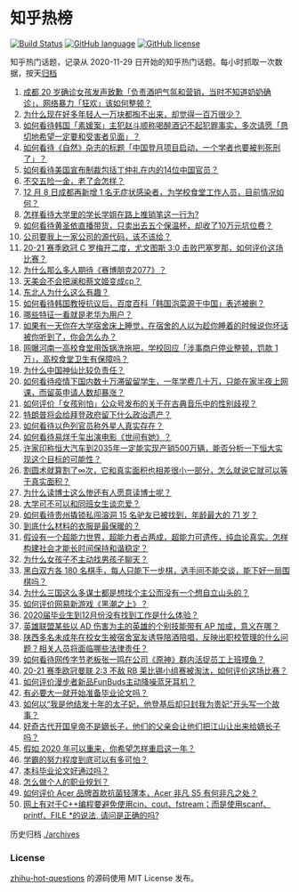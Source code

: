 # 知乎热榜
[![Build Status](https://github.com/ToWeLong/zhihu-hot-questions/workflows/CI/badge.svg)](https://github.com/ToWeLong/zhihu-hot-questions/actions)
[![GitHub language](https://img.shields.io/badge/language-golang-orange.svg)](https://golang.org/)
[![GitHub license](https://img.shields.io/github/license/ToWeLong/zhihu-hot-questions)](https://github.com/ToWeLong/zhihu-hot-questions/blob/main/LICENSE)

知乎热门话题，记录从 2020-11-29 日开始的知乎热门话题。每小时抓取一次数据，按天[归档](./archives)

<!-- BEGIN -->

1. [成都 20 岁确诊女孩发声致歉「负责酒吧气氛和营销，当时不知道奶奶确诊」，网络暴力「狂欢」该如何整顿？](https://www.zhihu.com/question/434001993)
1. [为什么现在好多年轻人一万块都掏不出来，却觉得一百万很少？](https://www.zhihu.com/question/433621605)
1. [如何看待韩国「素媛案」主犯赵斗顺称喝醉酒记不起犯罪事实，多次请愿「恳切地希望一定要和受害者见面」？](https://www.zhihu.com/question/434005940)
1. [如何看待《自然》杂志的标题「中国登月项目启动，一个学者也要被判死刑了」？](https://www.zhihu.com/question/433888654)
1. [如何看待美国宣布制裁包括丁仲礼在内的14位中国官员？](https://www.zhihu.com/question/433863754)
1. [不交五险一金，老了会怎样？](https://www.zhihu.com/question/383748418)
1. [12 月 8 日成都再新增 1 名无症状感染者，为学校食堂工作人员，目前情况如何？](https://www.zhihu.com/question/433952315)
1. [怎样看待大学里的学长学姐在路上推销笔这一行为?](https://www.zhihu.com/question/355437390)
1. [如何看待黄圣依直播带货，只卖出去五个保温杯，却收了10万元坑位费？](https://www.zhihu.com/question/433889547)
1. [公司要我上一家公司的源代码，该不该给？](https://www.zhihu.com/question/425249943)
1. [20-21 赛季欧冠 C 罗梅开二度，尤文图斯 3:0 击败巴塞罗那，如何评价这场比赛？](https://www.zhihu.com/question/433982686)
1. [为什么那么多人期待《赛博朋克2077》？](https://www.zhihu.com/question/433620637)
1. [天美会不会把澜和蔡文姬变成cp？](https://www.zhihu.com/question/432189050)
1. [东北人为什么这么有趣？](https://www.zhihu.com/question/428347449)
1. [如何看待韩国教授抗议后，百度百科「韩国泡菜源于中国」表述被删？](https://www.zhihu.com/question/433944591)
1. [哪些特征一看就是老华为用户？](https://www.zhihu.com/question/422830653)
1. [如果有一天你在大学宿舍床上睡觉，在宿舍的人以为趁你睡着的时候说你坏话被你听到了，你会怎么办？](https://www.zhihu.com/question/431107647)
1. [网曝河南一高校食堂用饭锅洗拖把，学校回应「涉事商户停业整顿，罚款 1 万」，高校食堂卫生有保障吗？](https://www.zhihu.com/question/433865995)
1. [为什么中国神仙比较负责任？](https://www.zhihu.com/question/433060839)
1. [如何看待疫情下国内数十万滞留留学生，一年学费几十万，只能在家半夜上网课，而留英申请人数却暴涨？](https://www.zhihu.com/question/433997393)
1. [如何评价「女孩别怕」公众号发布的关于在古典音乐中的性别歧视？](https://www.zhihu.com/question/433729878)
1. [特朗普将会给拜登政府留下什么政治遗产？](https://www.zhihu.com/question/433995461)
1. [如何看待以色列官员称外星人真实存在？](https://www.zhihu.com/question/433978913)
1. [如何看待易烊千玺出演电影《世间有她》？](https://www.zhihu.com/question/434000573)
1. [许家印称恒大汽车到2035年一定能实现产销500万辆，能否分析一下恒大实现这个目标的可能性？](https://www.zhihu.com/question/433906217)
1. [割圆术就算割了∞次，它和真实面积也相差很小一部分，怎么就说它就可以等于真实面积？](https://www.zhihu.com/question/433424944)
1. [为什么读博士这么惨还有人愿意读博士呢？](https://www.zhihu.com/question/334132170)
1. [大学可不可以和同班女生谈恋爱？](https://www.zhihu.com/question/427136906)
1. [如何看待贵州撬锁私闯溶洞 15 名驴友已被找到，年龄最大的 71 岁？](https://www.zhihu.com/question/433852497)
1. [到底什么材料的衣服是最保暖的？](https://www.zhihu.com/question/27028959)
1. [假设有一个超能力世界，超能力者占两成，超能力可遗传，纯血论真实。怎样构建社会才能长时间保持和谐稳定？](https://www.zhihu.com/question/433837990)
1. [为什么女孩子不主动找男孩子聊天？](https://www.zhihu.com/question/425554033)
1. [黑白双方各 180 名棋手，每人只能下一步棋，选手间不能交谈，能下好一局围棋吗？](https://www.zhihu.com/question/429795055)
1. [为什么三国这么多谋士都是想找个主公而没有一个想自立山头的？](https://www.zhihu.com/question/432760147)
1. [如何评价网易新游戏《黑潮之上》？](https://www.zhihu.com/question/416912536)
1. [2020届毕业生到12月份没有找到工作是什么体验？](https://www.zhihu.com/question/432657936)
1. [英雄联盟某些以 AD 伤害为主的英雄的个别技能带有 AP 加成，意义在哪？](https://www.zhihu.com/question/265527395)
1. [陕西多名未成年在校女生被宿舍室友诱导陪酒陪唱，反映出职校管理的什么问题？相关人员将面临哪些法律责任？](https://www.zhihu.com/question/433961571)
1. [如何看待网传字节老板张一鸣在公司《原神》群内活捉员工上班摸鱼？](https://www.zhihu.com/question/434062594)
1. [20-21 赛季欧冠曼联 2:3 不敌 RB 莱比锡小组赛被淘汰，如何评价这场比赛？](https://www.zhihu.com/question/433982700)
1. [如何评价漫步者新品FunBuds主动降噪蓝牙耳机？](https://www.zhihu.com/question/431287887)
1. [有必要大一就开始准备毕业论文吗？](https://www.zhihu.com/question/425090049)
1. [如何以“我是他结发十年的太子妃，他登基后却只封我为贵妃”开头写一个故事？](https://www.zhihu.com/question/426631158)
1. [好奇古代开国皇帝不是嫡长子，他们的父亲会让他们把江山让出来给嫡长子吗？](https://www.zhihu.com/question/432155956)
1. [假如 2020 年可以重来，你希望怎样重启这一年？](https://www.zhihu.com/question/433928781)
1. [学霸的努力程度到底可以有多可怕？](https://www.zhihu.com/question/328770692)
1. [本科毕业论文好通过吗？](https://www.zhihu.com/question/308185309)
1. [怎么做个人的职业规划？](https://www.zhihu.com/question/265376643)
1. [如何评价 Acer 品牌首款抗菌轻薄本，Acer 非凡 S5 有何非凡之处？](https://www.zhihu.com/question/433705940)
1. [网上有对于C++编程要避免使用cin、cout、fstream；而是使用scanf、printf、FILE *的说法, 请问是正确的吗?](https://www.zhihu.com/question/24456451)

<!-- END -->

历史归档 [./archives](./archives)


### License
[zhihu-hot-questions](https://github.com/towelong/zhihu-hot-questions) 的源码使用 MIT License 发布。
